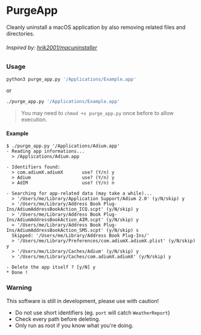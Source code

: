 # PurgeApp
Cleanly uninstall a macOS application by also removing related files and directories.

###### Inspired by: [hrik2001/macuninstaller](https://github.com/hrik2001/macuninstaller)

### Usage
```sh
python3 purge_app.py '/Applications/Example.app'
```
or
```sh
./purge_app.py '/Applications/Example.app'
```
>You may need to `chmod +x purge_app.py` once before to allow execution.

#### Example
```
$ ./purge_app.py '/Applications/Adium.app'
- Reading app informations...
  > /Applications/Adium.app

- Identifiers found:
  > com.adiumX.adiumX       use? (Y/n) y
  > Adium                   use? (Y/n) y
  > AdIM                    use? (Y/n) n

- Searching for app-related data (may take a while)...
  > '/Users/me/Library/Application Support/Adium 2.0' (y/N/skip) y
  > '/Users/me/Library/Address Book Plug-Ins/AdiumAddressBookAction_ICQ.scpt' (y/N/skip) y
  > '/Users/me/Library/Address Book Plug-Ins/AdiumAddressBookAction_AIM.scpt' (y/N/skip) y
  > '/Users/me/Library/Address Book Plug-Ins/AdiumAddressBookAction_SMS.scpt' (y/N/skip) s
  Skipped: '/Users/me/Library/Address Book Plug-Ins/'
  > '/Users/me/Library/Preferences/com.adiumX.adiumX.plist' (y/N/skip) y
  > '/Users/me/Library/Caches/Adium' (y/N/skip) y
  > '/Users/me/Library/Caches/com.adiumX.adiumX' (y/N/skip) y

- Delete the app itself ? [y/N] y
* Done !
```

### Warning
This software is still in development, please use with caution!
- Do not use short identifiers (eg. `port` will catch `WeatherReport`)
- Check every path before deleting.
- Only run as root if you know what you're doing.
